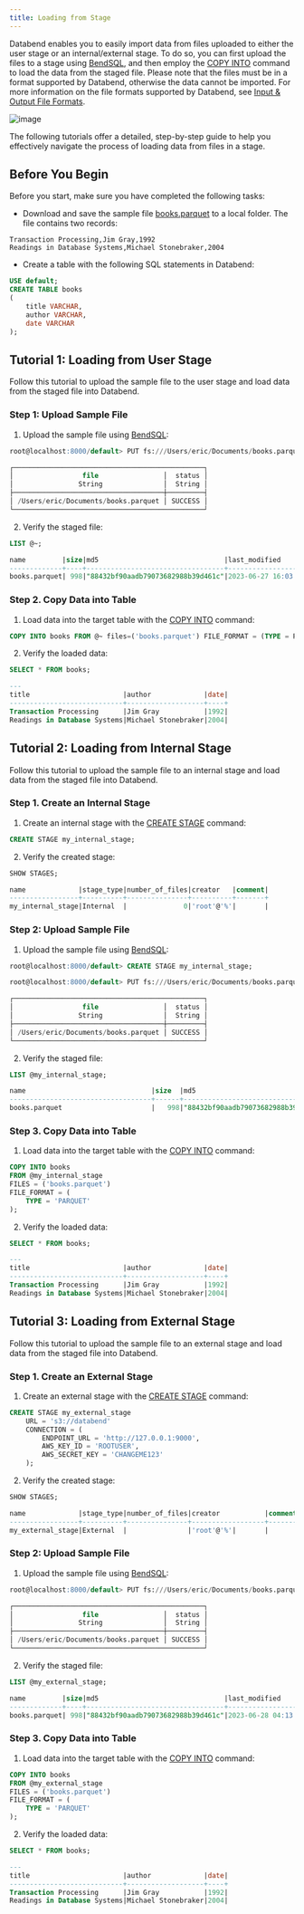 ```yaml
---
title: Loading from Stage
---
```


Databend enables you to easily import data from files uploaded to either the user stage or an internal/external stage. To do so, you can first upload the files to a stage using [BendSQL](../../13-sql-clients/01-bendsql.md), and then employ the [COPY INTO](/14-sql-commands/10-dml/dml-copy-into-table.md) command to load the data from the staged file. Please note that the files must be in a format supported by Databend, otherwise the data cannot be imported. For more information on the file formats supported by Databend, see [Input & Output File Formats](/13-sql-reference/50-file-format-options.md).

![image](/img/load/load-data-from-stage.jpeg)

The following tutorials offer a detailed, step-by-step guide to help you effectively navigate the process of loading data from files in a stage.

## Before You Begin

Before you start, make sure you have completed the following tasks:

- Download and save the sample file [books.parquet](https://datafuse-1253727613.cos.ap-hongkong.myqcloud.com/data/books.parquet) to a local folder. The file contains two records:

```text
Transaction Processing,Jim Gray,1992
Readings in Database Systems,Michael Stonebraker,2004
```

- Create a table with the following SQL statements in Databend:

```sql
USE default;
CREATE TABLE books
(
    title VARCHAR,
    author VARCHAR,
    date VARCHAR
);
```

## Tutorial 1: Loading from User Stage

Follow this tutorial to upload the sample file to the user stage and load data from the staged file into Databend.

### Step 1: Upload Sample File

1. Upload the sample file using [BendSQL](../../13-sql-clients/01-bendsql.md):

```sql
root@localhost:8000/default> PUT fs:///Users/eric/Documents/books.parquet @~

┌───────────────────────────────────────────────┐
│                 file                │  status │
│                String               │  String │
├─────────────────────────────────────┼─────────┤
│ /Users/eric/Documents/books.parquet │ SUCCESS │
└───────────────────────────────────────────────┘
```

2. Verify the staged file:

```sql
LIST @~;

name         |size|md5                               |last_modified                |creator|
-------------+----+----------------------------------+-----------------------------+-------+
books.parquet| 998|"88432bf90aadb79073682988b39d461c"|2023-06-27 16:03:51.000 +0000|       |
```

### Step 2. Copy Data into Table

1. Load data into the target table with the [COPY INTO](/14-sql-commands/10-dml/dml-copy-into-table.md) command:

```sql
COPY INTO books FROM @~ files=('books.parquet') FILE_FORMAT = (TYPE = PARQUET);
```

2. Verify the loaded data:

```sql
SELECT * FROM books;

---
title                       |author             |date|
----------------------------+-------------------+----+
Transaction Processing      |Jim Gray           |1992|
Readings in Database Systems|Michael Stonebraker|2004|
```

## Tutorial 2: Loading from Internal Stage

Follow this tutorial to upload the sample file to an internal stage and load data from the staged file into Databend.

### Step 1. Create an Internal Stage

1. Create an internal stage with the [CREATE STAGE](/14-sql-commands/00-ddl/40-stage/01-ddl-create-stage.md) command:

```sql
CREATE STAGE my_internal_stage;
```
2. Verify the created stage:

```sql
SHOW STAGES;

name             |stage_type|number_of_files|creator   |comment|
-----------------+----------+---------------+----------+-------+
my_internal_stage|Internal  |              0|'root'@'%'|       |
```

### Step 2: Upload Sample File

1. Upload the sample file using [BendSQL](../../13-sql-clients/01-bendsql.md):

```sql
root@localhost:8000/default> CREATE STAGE my_internal_stage;

root@localhost:8000/default> PUT fs:///Users/eric/Documents/books.parquet @my_internal_stage

┌───────────────────────────────────────────────┐
│                 file                │  status │
│                String               │  String │
├─────────────────────────────────────┼─────────┤
│ /Users/eric/Documents/books.parquet │ SUCCESS │
└───────────────────────────────────────────────┘
```

2. Verify the staged file:

```sql
LIST @my_internal_stage;

name                               |size  |md5                               |last_modified                |creator|
-----------------------------------+------+----------------------------------+-----------------------------+-------+
books.parquet                      |   998|"88432bf90aadb79073682988b39d461c"|2023-06-28 02:32:15.000 +0000|       |
```

### Step 3. Copy Data into Table

1. Load data into the target table with the [COPY INTO](/14-sql-commands/10-dml/dml-copy-into-table.md) command:

```sql
COPY INTO books 
FROM @my_internal_stage 
FILES = ('books.parquet') 
FILE_FORMAT = (
    TYPE = 'PARQUET'
);
```
2. Verify the loaded data:

```sql
SELECT * FROM books;

---
title                       |author             |date|
----------------------------+-------------------+----+
Transaction Processing      |Jim Gray           |1992|
Readings in Database Systems|Michael Stonebraker|2004|
```

## Tutorial 3: Loading from External Stage

Follow this tutorial to upload the sample file to an external stage and load data from the staged file into Databend.

### Step 1. Create an External Stage

1. Create an external stage with the [CREATE STAGE](/14-sql-commands/00-ddl/40-stage/01-ddl-create-stage.md) command:

```sql
CREATE STAGE my_external_stage
    URL = 's3://databend'
    CONNECTION = (
        ENDPOINT_URL = 'http://127.0.0.1:9000', 
        AWS_KEY_ID = 'ROOTUSER', 
        AWS_SECRET_KEY = 'CHANGEME123'
    );
```

2. Verify the created stage:

```sql
SHOW STAGES;

name             |stage_type|number_of_files|creator           |comment|
-----------------+----------+---------------+------------------+-------+
my_external_stage|External  |               |'root'@'%'|       |
```

### Step 2: Upload Sample File

1. Upload the sample file using [BendSQL](../../13-sql-clients/01-bendsql.md):

```sql
root@localhost:8000/default> PUT fs:///Users/eric/Documents/books.parquet @my_external_stage

┌───────────────────────────────────────────────┐
│                 file                │  status │
│                String               │  String │
├─────────────────────────────────────┼─────────┤
│ /Users/eric/Documents/books.parquet │ SUCCESS │
└───────────────────────────────────────────────┘
```

2. Verify the staged file:

```sql
LIST @my_external_stage;

name         |size|md5                               |last_modified                |creator|
-------------+----+----------------------------------+-----------------------------+-------+
books.parquet| 998|"88432bf90aadb79073682988b39d461c"|2023-06-28 04:13:15.178 +0000|       |
```

### Step 3. Copy Data into Table

1. Load data into the target table with the [COPY INTO](/14-sql-commands/10-dml/dml-copy-into-table.md) command:

```sql
COPY INTO books
FROM @my_external_stage
FILES = ('books.parquet')
FILE_FORMAT = (
    TYPE = 'PARQUET'
);
```
2. Verify the loaded data:

```sql
SELECT * FROM books;

---
title                       |author             |date|
----------------------------+-------------------+----+
Transaction Processing      |Jim Gray           |1992|
Readings in Database Systems|Michael Stonebraker|2004|
```